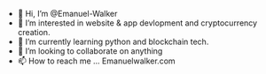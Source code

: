 - 👋 Hi, I’m @Emanuel-Walker
- 👀 I’m interested in website & app devlopment and cryptocurrency creation.
- 🌱 I’m currently learning python and blockchain tech.
- 💞️ I’m looking to collaborate on anything
- 📫 How to reach me ...
Emanuelwalker.com

<!---
Emanuel-Walker/Emanuel-Walker is a ✨ special ✨ repository because its `README.md` (this file) appears on your GitHub profile.
You can click the Preview link to take a look at your changes.
--->
